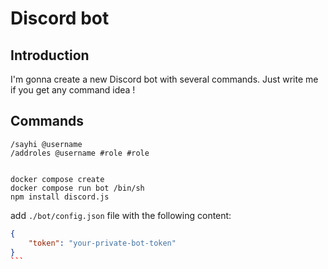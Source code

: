 # Discord bot

## Introduction

I'm gonna create a new Discord bot with several commands. Just write me if you get any command idea !

## Commands

```text
/sayhi @username
/addroles @username #role #role


docker compose create
docker compose run bot /bin/sh
npm install discord.js
```

add `./bot/config.json` file with the following content:

````json
{
	"token": "your-private-bot-token"
}
```

